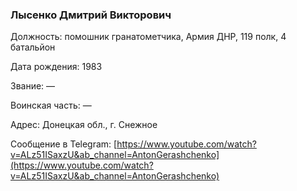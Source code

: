 ### Лысенко Дмитрий Викторович

Должность: помошник гранатометчика, Армия ДНР, 119 полк, 4 батальйон

Дата рождения: 1983

Звание: —

Воинская часть: —

Адрес: Донецкая обл., г. Снежное

Сообщение в Telegram: [https://www.youtube.com/watch?v=ALz51ISaxzU&ab_channel=AntonGerashchenko](https://www.youtube.com/watch?v=ALz51ISaxzU&ab_channel=AntonGerashchenko)
